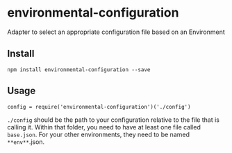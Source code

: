# environmental-configuration

Adapter to select an appropriate configuration file based on an Environment

## Install

```
npm install environmental-configuration --save
```

## Usage

```
config = require('environmental-configuration')('./config')
```

`./config` should be the path to your configuration relative to the file that is calling it. Within that folder, you need to have at least one file called `base.json`. For your other environments, they need to be named `**env**`.json.